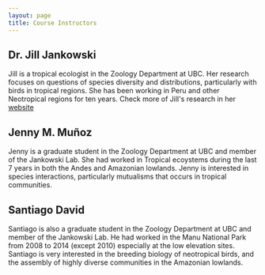 ```yaml
---
layout: page
title: Course Instructors
---
```


## Dr. Jill Jankowski


Jill  is a tropical ecologist in the Zoology Department at UBC. Her research focuses on questions of species diversity and distributions, particularly with birds in tropical regions. She has been working in Peru and other Neotropical regions for ten years. Check more of Jill's research in her [website](http://www.zoology.ubc.ca/~jankowsk/)


## Jenny M. Muñoz

Jenny is a graduate student in the Zoology Department at UBC and member of the Jankowski Lab. She had worked in Tropical ecoystems during the last 7 years in both the Andes and Amazonian lowlands. Jenny is interested in species interactions, particularly  mutualisms that occurs in tropical communities.

## Santiago David

Santiago is also a graduate student in the Zoology Department at UBC and member of the Jankowski Lab. He had worked in the Manu National Park from 2008 to 2014 (except 2010) especially at the low elevation sites. Santiago is very interested in the breeding biology of neotropical birds, and the assembly of highly diverse communities in the Amazonian lowlands.
